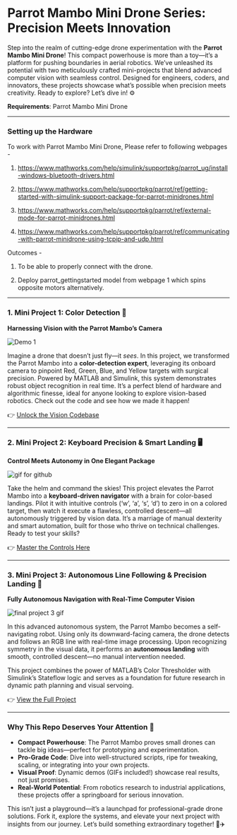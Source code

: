 # Parrot Mambo Mini Drone Series: Precision Meets Innovation

Step into the realm of cutting-edge drone experimentation with the **Parrot Mambo Mini Drone**! This compact powerhouse is more than a toy—it’s a platform for pushing boundaries in aerial robotics. We’ve unleashed its potential with two meticulously crafted mini-projects that blend advanced computer vision with seamless control. Designed for engineers, coders, and innovators, these projects showcase what’s possible when precision meets creativity. Ready to explore? Let’s dive in! ⚙️

**Requirements**: Parrot Mambo Mini Drone

---
### Setting up the Hardware
To work with Parrot Mambo Mini Drone, Please refer to following webpages - 

1. https://www.mathworks.com/help/simulink/supportpkg/parrot_ug/install-windows-bluetooth-drivers.html

2. https://www.mathworks.com/help/supportpkg/parrot/ref/getting-started-with-simulink-support-package-for-parrot-minidrones.html

3. https://www.mathworks.com/help/supportpkg/parrot/ref/external-mode-for-parrot-minidrones.html

4. https://www.mathworks.com/help/supportpkg/parrot/ref/communicating-with-parrot-minidrone-using-tcpip-and-udp.html

Outcomes -

1. To be able to properly connect with the drone.

2. Deploy parrot_gettingstarted model from webpage 1 which spins opposite motors alternatively.

---
### 1. Mini Project 1: Color Detection 🛬 
**Harnessing Vision with the Parrot Mambo’s Camera**

![Demo 1](https://github.com/user-attachments/assets/22020549-48d6-4dfe-9658-e8772a628fb7)

Imagine a drone that doesn’t just fly—it *sees*. In this project, we transformed the Parrot Mambo into a **color-detection expert**, leveraging its onboard camera to pinpoint Red, Green, Blue, and Yellow targets with surgical precision. Powered by MATLAB and Simulink, this system demonstrates robust object recognition in real time. It’s a perfect blend of hardware and algorithmic finesse, ideal for anyone looking to explore vision-based robotics. Check out the code and see how we made it happen!  

👉 [Unlock the Vision Codebase](https://github.com/anushka002/parrot_mambo_series/blob/main/Mini%20Project%201%20Color-Based%20Object%20Detection%20Using%20Parrot%20Mambo%20Drone%20Camera/README.md)

---

### 2. Mini Project 2: Keyboard Precision & Smart Landing 🖥️
**Control Meets Autonomy in One Elegant Package**

![gif for github](https://github.com/user-attachments/assets/c598c7f1-8b90-4bd6-8f04-35ae61201e95)

Take the helm and command the skies! This project elevates the Parrot Mambo into a **keyboard-driven navigator** with a brain for color-based landings. Pilot it with intuitive controls (‘w’, ‘a’, ‘s’, ‘d’) to zero in on a colored target, then watch it execute a flawless, controlled descent—all autonomously triggered by vision data. It’s a marriage of manual dexterity and smart automation, built for those who thrive on technical challenges. Ready to test your skills?  

👉 [Master the Controls Here](https://github.com/anushka002/parrot_mambo_series/blob/main/Mini%20Project%202%20Keyboard-Controlled%20Drone%20Navigation%20and%20Color-Based%20Landing%20System/README.md)

---

### 3. Mini Project 3: Autonomous Line Following & Precision Landing 🤖  
**Fully Autonomous Navigation with Real-Time Computer Vision**

![final project 3 gif](https://github.com/user-attachments/assets/d370cfe6-31b9-4911-8df2-1839df3afbf5)


In this advanced autonomous system, the Parrot Mambo becomes a self-navigating robot. Using only its downward-facing camera, the drone detects and follows an RGB line with real-time image processing. Upon recognizing symmetry in the visual data, it performs an **autonomous landing** with smooth, controlled descent—no manual intervention needed.  

This project combines the power of MATLAB’s Color Thresholder with Simulink’s Stateflow logic and serves as a foundation for future research in dynamic path planning and visual servoing.

👉 [View the Full Project](https://github.com/anushka002/parrot_mambo_series/blob/main/Mini%20Project%203%20Autonomous%20Line%20Following%20and%20Precision%20Landing/README.md)

---

### Why This Repo Deserves Your Attention 🧠  
- **Compact Powerhouse**: The Parrot Mambo proves small drones can tackle big ideas—perfect for prototyping and experimentation.  
- **Pro-Grade Code**: Dive into well-structured scripts, ripe for tweaking, scaling, or integrating into your own projects.  
- **Visual Proof**: Dynamic demos (GIFs included!) showcase real results, not just promises.  
- **Real-World Potential**: From robotics research to industrial applications, these projects offer a springboard for serious innovation.  

This isn’t just a playground—it’s a launchpad for professional-grade drone solutions. Fork it, explore the systems, and elevate your next project with insights from our journey. Let’s build something extraordinary together! 🔧✈️

